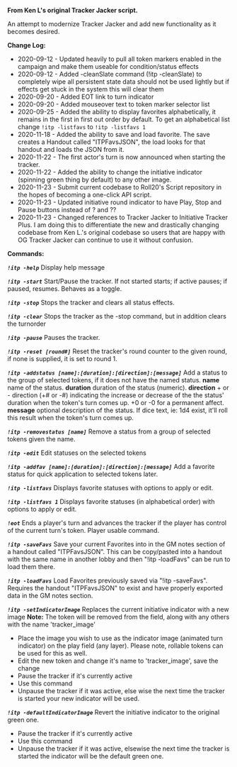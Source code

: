 **From Ken L's original Tracker Jacker script.**

An attempt to modernize Tracker Jacker and add new functionality as it becomes desired.  
  
**Change Log:**  
* 2020-09-12 - Updated heavily to pull all token markers enabled in the campaign and make them useable for condition/status effects  
* 2020-09-12 - Added -cleanSlate command (!itp -cleanSlate) to completely wipe all persistent state data should not be used lightly but if effects get stuck in the system this will clear them  
* 2020-09-20 - Added EOT link to turn indicator  
* 2020-09-20 - Added mouseover text to token marker selector list  
* 2020-09-25 - Added the ability to display favorites alphabetically, it remains in the first in first out order by default.   To get an alphabetical list change `!itp -listfavs` to `!itp -listfavs 1`  
* 2020-11-18 - Added the ability to save and load favorite.  The save creates a Handout called "ITPFavsJSON", the load looks for that handout and loads the JSON from it.
* 2020-11-22 - The first actor's turn is now announced when starting the tracker.
* 2020-11-22 - Added the ability to change the initiative indicator (spinning green thing by default) to any other image.
* 2020-11-23 - Submit current codebase to Roll20's Script repository in the hopes of becoming a one-click API script.
* 2020-11-23 - Updated initiative round indicator to have Play, Stop and Pause buttons instead of ? and ??
* 2020-11-23 - Changed references to Tracker Jacker to Initiative Tracker Plus.  I am doing this to differentiate the new and drastically changing codebase from Ken L.'s original codebase so users that are happy with OG Tracker Jacker can continue to use it without confusion.


**Commands:**  
  
***`!itp -help`***
Display help message
  
***`!itp -start`***
Start/Pause the tracker. If not started starts; if active pauses; if paused, resumes. Behaves as a toggle.
  
***`!itp -stop`***
Stops the tracker and clears all status effects.
  
***`!itp -clear`***
Stops the tracker as the -stop command, but in addition clears the turnorder
  
***`!itp -pause`***
Pauses the tracker.
  
***`!itp -reset [round#]`***
Reset the tracker's round counter to the given round, if none is supplied, it is set to round 1.
  
***`!itp -addstatus [name]:[duration]:[direction]:[message]`***
Add a status to the group of selected tokens, if it does not have the named status.
**name** name of the status.
**duration** duration of the status (numeric).
**direction** + or - direction (+# or -#) indicating the increase or decrease of the the status' duration when the token's turn comes up.  +0 or -0 for a permanent affect.
**message** optional description of the status. If dice text, ie: 1d4 exist, it'll roll this result when the token's turn comes up.
  
***`!itp -removestatus [name]`***
Remove a status from a group of selected tokens given the name.
  
***`!itp -edit`***
Edit statuses on the selected tokens
  
***`!itp -addfav [name]:[duration]:[direction]:[message]`***
Add a favorite status for quick application to selected tokens later.
  
***`!itp -listfavs`***
Displays favorite statuses with options to apply or edit.
  
***`!itp -listfavs 1`***
Displays favorite statuses (in alphabetical order) with options to apply or edit.
  
***`!eot`***
Ends a player's turn and advances the tracker if the player has control of the current turn's token. Player usable command.
  
***`!itp -saveFavs`***
Save your current Favorites into in the GM notes section of a handout called "ITPFavsJSON". This can be copy/pasted into a handout with the same name in another lobby and then "!itp -loadFavs" can be run to load them there.
  
***`!itp -loadFavs`***
Load Favorites previously saved via "!itp -saveFavs". Requires the handout "ITPFavsJSON" to exist and have properly exported data in the GM notes section.
  
***`!itp -setIndicatorImage`***
Replaces the current initiative indicator with a new image
**Note:** The token will be removed from the field, along with any others with the name 'tracker_image'
* Place the image you wish to use as the indicator image (animated turn indicator) on the play field (any layer).  Please note, rollable tokens can be used for this as well.
* Edit the new token and change it's name to 'tracker_image', save the change
* Pause the tracker if it's currently active
* Use this command
* Unpause the tracker if it was active, else wise the next time the tracker is started your new indicator will be used.
  
***`!itp -defaultIndicatorImage`***
Revert the initiative indicator to the original green one.
* Pause the tracker if it's currently active
* Use this command
* Unpause the tracker if it was active, elsewise the next time the tracker is started the indicator will be the default green one.





